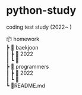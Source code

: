 # python-study

coding test study (2022~ )

📦 homework  
┣ 📂 baekjoon     
┃ ┣ 📂 2022      
┃ ┗ 📂   
┣ 📂 programmers    
┃ ┣ 📂 2022    
┃ ┗ 📂    
┗ 📜README.md    

